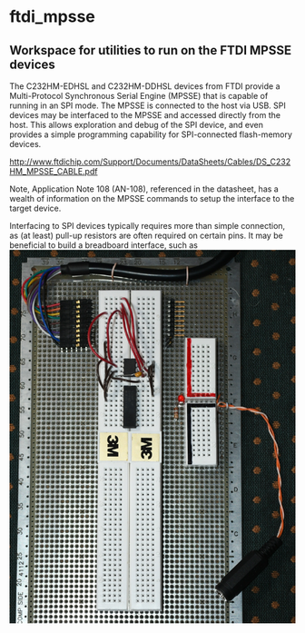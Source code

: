 # ftdi_mpsse
## Workspace for utilities to run on the FTDI MPSSE devices

The C232HM-EDHSL and C232HM-DDHSL devices from FTDI provide
a Multi-Protocol Synchronous Serial Engine (MPSSE)
that is capable of running in an SPI mode. The MPSSE
is connected to the host via USB. SPI devices may be
interfaced to the MPSSE and accessed directly from the host.
This allows exploration and debug of the SPI device,
and even provides a simple programming capability
for SPI-connected flash-memory devices.

http://www.ftdichip.com/Support/Documents/DataSheets/Cables/DS_C232HM_MPSSE_CABLE.pdf

Note, Application Note 108 (AN-108), referenced in the datasheet, has a wealth
of information on the MPSSE commands to setup the interface to the target device.

Interfacing to SPI devices typically requires more than simple connection,
as (at least) pull-up resistors are often required on certain pins.
It may be beneficial to build a breadboard interface, such as
![Breadboard Example](breadboard-1.jpg)
